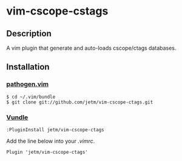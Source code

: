 vim-cscope-cstags
==========

## Description

A vim plugin that generate and auto-loads cscope/ctags databases.

## Installation

### [pathogen.vim](https://github.com/tpope/vim-pathogen)

    $ cd ~/.vim/bundle
    $ git clone git://github.com/jetm/vim-cscope-ctags.git


### [Vundle](https://github.com/gmarik/vundle.git)

    :PluginInstall jetm/vim-cscope-ctags

Add the line below into your _.vimrc_.

    Plugin 'jetm/vim-cscope-ctags'

